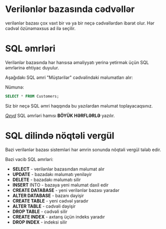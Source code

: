 # Verilənlər bazasında cədvəllər
verilənlər bazası çox vaxt bir və ya bir neçə cədvəllərdən ibarət olur. Hər cədvəl özünəməxsus ad ilə seçilir. 

# SQL əmrləri
Verilənlər bazasında hər hansısa əməliyyatı yerinə yetirmək üçün SQL əmrlərinə ehtiyac duyulur. 

Aşağıdakı SQL əmri "Müştərilər" cədvəlindəki məlumatları alır:

Nümunə:
```sql
SELECT * FROM Customers;
```

Siz bir neçə SQL əmri haqqında bu yazılardan məlumat toplayacaqsınız.


<i><ins>Qeyd</ins></i> SQL əmrləri hamısı <b>BÖYÜK HƏRFLƏRLƏ</b> yazılır. 

# SQL dilində nöqtəli vergül
Bəzi verilənlər bazası sistemləri hər əmrin sonunda nöqtəli vergül tələb edir.

Bəzi vacib SQL əmrləri:

- <b>SELECT</b> - verilənlər bazasından məlumat alır
- <b>UPDATE</b> - bazadakı məlumatı yeniləyir
- <b>DELETE</b> - bazadakı məlumatı silir
- <b>INSERT</b> INTO - bazaya yeni məlumat daxil edir
- <b>CREATE DATABASE</b> - yeni verilənlər bazası yaradər
- <b>ALTER DATABASE</b> - bazanı dəyişir
- <b>CREATE TABLE</b> - yeni cədvəl yaradır
- <b>ALTER TABLE</b> - cədvəli dəyişir
- <b>DROP TABLE</b> - cədvəli silir
- <b>CREATE INDEX</b> - axtarış üçün indeks yaradır 
- <b>DROP INDEX</b> - indeksi silir
